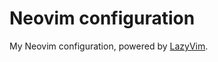 # Neovim configuration

My Neovim configuration, powered by [LazyVim](https://github.com/LazyVim/LazyVim).
